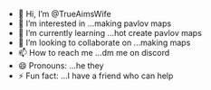 - 👋 Hi, I’m @TrueAimsWife
- 👀 I’m interested in ...making pavlov maps
- 🌱 I’m currently learning ...hot create pavlov maps
- 💞️ I’m looking to collaborate on ...making maps
- 📫 How to reach me ...dm me on discord
- 😄 Pronouns: ...he they
- ⚡ Fun fact: ...I have a friend who can help

<!---
TrueAimsWife/TrueAimsWife is a ✨ special ✨ repository because its `README.md` (this file) appears on your GitHub profile.
You can click the Preview link to take a look at your changes.
--->
